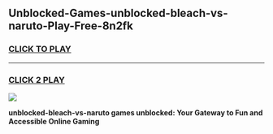 
## Unblocked-Games-unblocked-bleach-vs-naruto-Play-Free-8n2fk
<h3>
<a href="https://premium76.site?title=unblocked-bleach-vs-naruto&ref=10A">CLICK TO PLAY</a></h3>
<hr>

<h3>
<a href="https://premium76.site?title=unblocked-bleach-vs-naruto&ref=10A">CLICK 2 PLAY</a>
  
</h3>

<a href="https://premium76.site?title=unblocked-bleach-vs-naruto&ref=10A"><img src="https://clearcache.store/games.png"></a>


**unblocked-bleach-vs-naruto games unblocked: Your Gateway to Fun and Accessible Online Gaming**
